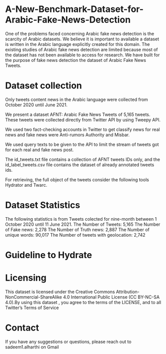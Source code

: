 # A-New-Benchmark-Dataset-for-Arabic-Fake-News-Detection
One of the problems faced concerning Arabic fake news detection is the scarcity of Arabic datasets. We believe it is important to available a dataset is written in the Arabic language explicitly created for this domain. The existing studies of Arabic fake news detection are limited because most of the dataset has not been available to access for research. We have built for the purpose of fake news detection the dataset of Arabic Fake News Tweets. 

# Dataset collection

Only tweets content news in the Arabic language were collected from October 2020 until June 2021.

We present a dataset AFNT: Arabic Fake News Tweets of 5,165 tweets. These tweets were collected directly from Twitter API by using Tweepy API.

We used two fact-checking accounts in Twitter to get classify news for real news and fake news were Anti-rumors Authority and Misbar.

We used query texts to be given to the API to limit the stream of tweets got for each real and fake news post.

The id_tweets.txt file contains a collection of AFNT tweets IDs only, and the id_label_tweets.csv file contains the dataset of already annotated tweets ids.
 
For retrieving, the full object of the tweets consider the following tools Hydrator and Twarc.


# Dataset Statistics

The following statistics is from Tweets colected for nine-month between 1 October 2020 until 11 June 2021.
The Number of Tweets: 5,165
The Number of Fake news: 2,278
The Number of Truth news: 2,887
The Number of unique words: 90,017
The Number of tweets with geolocation:  2,742

# Guideline to Hydrate




# Licensing

This dataset is licensed under the Creative Commons Attribution-NonCommercial-ShareAlike 4.0 International Public License (CC BY-NC-SA 4.0).By using this dataset , you agree to the terms of the LICENSE, and to all Twitter’s Terms of Service

# Contact

If you have any suggestions or questions, please reach out to sadeem1.alharthi on Gmail
